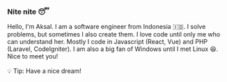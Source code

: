 ### Nite nite 😴<br>
Hello, I'm Aksal. I am a software engineer from Indonesia 🇮🇩. I solve problems, but sometimes I also create them. I love code until only me who can understand her. Mostly I code in Javascript (React, Vue) and PHP (Laravel, CodeIgniter). I am also a big fan of Windows until I met Linux 😆.<br>
Nice to meet you!<br>
<br>
💡 Tip: Have a nice dream!<br>
